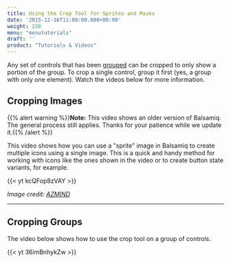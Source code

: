 ```yaml
---
title: Using the Crop Tool for Sprites and Masks
date: '2015-12-16T11:00:00.000+00:00'
weight: 220
menu: "menututorials"
draft: ''
product: "Tutorials & Videos"
---
```


Any set of controls that has been [grouped](https://docs.balsamiq.com/desktop/controls/#grouping-ui-controls) can be cropped to only show a portion of the group. To crop a single control, group it first (yes, a group with only one element). Watch the videos below for more information.

## Cropping Images

{{% alert warning %}}**Note:** This video shows an older version of Balsamiq. The general process still applies. Thanks for your patience while we update it.{{% /alert %}}

This video shows how you can use a "sprite" image in Balsamiq to create multiple icons using a single image. This is a quick and handy method for working with icons like the ones shown in the video or to create button state variants, for example.

{{< yt kcQFop8zVAY >}}

_Image credit: [AZMIND](http://azmind.com/2012/11/06/social-icons-sprites-35-ready-to-use-icons-psd-png-html-css/)_

---

## Cropping Groups

The video below shows how to use the crop tool on a group of controls.

{{< yt 36imBnhykZw >}}
